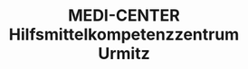 ---
title: "MEDI-CENTER Hilfsmittelkompetenzzentrum Urmitz"
url: /urmitz/medi-center-hilfsmittelkompetenzzentrum-urmitz/
shop: Sanitätshaus
---
